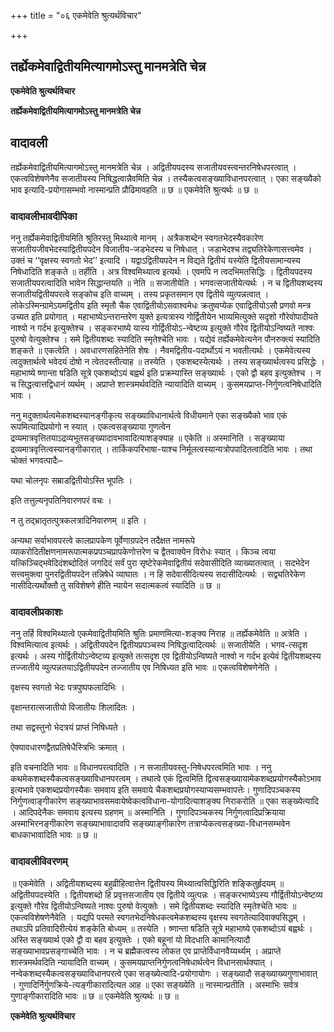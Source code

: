 +++
title = "०६ एकमेवेति श्रुत्यर्थविचार"

+++


## तर्ह्येकमेवाद्वितीयमित्यागमोऽस्तु मानमत्रेति चेन्न

**एकमेवेति श्रुत्यर्थविचार**

**तर्ह्येकमेवाद्वितीयमित्यागमोऽस्तु मानमत्रेति चेन्न**

## **वादावली**

तर्ह्येकमेवाद्वितीयमित्यागमोऽस्तु मानमत्रेति चेन्न । अद्वितीयपदस्य सजातीयवस्त्वन्तरनिषेधपरत्वात् । एकत्वविशेषणेनैव सजातीयस्य निषिद्धत्वान्नैवमिति चेन्न । तस्यैकत्वसङ्ख्याविधानपरत्वात् । एका सङ्ख्यैको भाव इत्यादि-प्रयोगासम्भवो नास्मान्प्रति प्रौढिमावहति ॥ छ ॥ एकमेवेति श्रुत्यर्थः ॥ छ ॥

### **वादावलीभावदीपिका**

ननु तर्ह्येकमेवाद्वितीयमिति श्रुतिरस्तु मिथ्यात्वे मानम् । अत्रैकशब्देन स्वगतभेदस्यैवकारेण सजातीयजीवभेदस्याद्वितीयपदेन विजातीय-जडभेदस्य च निषेधात् । जडाभेदश्च तद्व्यतिरेकेणासत्त्वमेव । उक्तं च ‘‘वृक्षस्य स्वगतो भेद’’ इत्यादि । यद्वाऽद्वितीयपदेन न विद्यते द्वितीयं यस्येति द्वितीयसामान्यस्य निषेधादिति शङ्कते ॥ तर्हीति । अत्र विश्वमिथ्यात्व इत्यर्थः । एवमपि न त्वदभिमतसिद्धिः । द्वितीयपदस्य सजातीयपरत्वादिति भावेन सिद्धान्तयति ॥ नेति ॥ सजातीयेति । भगवत्सजातीयेत्यर्थः । न च द्वितीयशब्दस्य सजातीयद्वितीयपरत्वे सङ्कोच इति वाच्यम् । तस्य प्रकृतसमान एव द्वितीये व्युत्पन्नत्वात् । लोकेऽस्मिन्ग्रामेऽयमद्वितीय इति स्मृतौ चैक एवाद्वितीयोऽसवाश्वमेधः क्रतुष्वप्येक एवाद्वितीयोऽसौ प्रणवो मन्त्र उच्यत इति प्रयोगात् । महाभाष्येऽन्तरान्तरेण युक्ते इत्यत्रास्य गोर्द्वितीयेन भाव्यमित्युक्ते सदृशो गौरेवोपादीयते नाश्वो न गर्दभ इत्युक्तेश्च । सङ्करभाष्ये यास्य गोर्द्वितीयोऽ-न्वेष्टव्य इत्युक्ते गौरेव द्वितीयोऽन्विष्यते नाश्वः पुरुषो वेत्युक्तेश्च । समे द्वितीयशब्दः स्यादिति स्मृतेश्चेति भावः । यद्येवं तर्ह्येकमेवेत्यनेन पौनरुक्त्यं स्यादिति शङ्कते ॥ एकत्वेति । अवधारणसहितेनेति शेषः । नैवमद्वितीय-पदार्थोऽयं न भवतीत्यर्थः । एकमेवेत्यस्य त्वदुक्तार्थत्वे भवेदयं दोषो न त्वेतदस्तीत्याह ॥ तस्येति । एकशब्दस्येत्यर्थः । तस्य सङ्ख्यार्थत्वस्य प्रसिद्धेः । महाभाष्ये ष्णान्ता षडिति सूत्रे एकशब्दोऽयं बह्वर्थ इति प्रक्रम्यास्ति सङ्ख्यार्थः । एको द्वौ बहव इत्युक्तेश्च । न च सिद्धत्वात्तद्विधानं व्यर्थम् । अप्राप्ते शास्त्रमर्थवदिति न्यायादिति वाच्यम् । कुसमयप्राप्त-निर्गुणत्वनिषेधादिति भावः ।

ननु मदुक्तार्थत्वमेकशब्दस्यानङ्गीकृत्य सङ्ख्याविधानार्थत्वे विधीयमाने एका सङ्ख्यैको भाव एकं रूपमित्यादिप्रयोगो न स्यात् । एकत्वसङ्ख्याया गुणत्वेन द्रव्यमात्रवृत्तितयाऽद्रव्यभूतसङ्ख्यादावभावादित्याशङ्क्याह ॥ एकेति ॥ अस्मानिति । सङ्ख्याया द्रव्यमात्रवृत्तित्वस्यानङ्गीकारात् । तार्किकपरिभाषा-याश्च निर्मूलत्वस्यान्यत्रोपपादितत्वादिति भावः । तथा चोक्तं भगवत्पादैः–

यथा चोलनृपः सम्राडद्वितीयोऽस्ति भूपतिः ।

इति तत्तुल्यनृपतिनिवारणपरं वचः ।

न तु तद्भ्रातृतत्पुत्रकलत्रादिनिवारणम् ॥ इति ।

अन्यथा सर्वाभावपरत्वे कालप्रापकेण पूर्वेणाग्रपदेन तदैक्षत नामरूपे व्याकरोदितीक्षणनामरूपात्मकप्रपञ्चप्रापकेणोत्तरेण च द्वैतवाक्येन विरोधः स्यात् । किञ्च त्वया यत्किञ्चिद्भवेदिदंशब्दोदितं जगदिदं सर्वं पुरा सृष्टेरेकमेवाद्वितीयं सदेवासीदिति व्याख्यातत्वात् । सदभेदेन सत्त्वमुक्त्वा पुनरद्वितीयपदेन तन्निषेधे व्याघातः । न हि सदेवासीदित्यस्य सदासीदित्यर्थः । सद्व्यतिरेकेण नासीदित्यर्थोक्तौ तु सविशेषणे हीति न्यायेन सदात्मकत्वं स्यादिति ॥ छ ॥

### **वादावलीप्रकाशः**

ननु तर्हि विश्वमिथ्यात्वे एकमेवाद्वितीयमिति श्रुतिः प्रमाणमित्या-शङ्क्य निराह ॥ तर्ह्येकमेवेति ॥ अत्रेति । विश्वमित्यात्व इत्यर्थः । अद्वितीयपदेन द्वितीयप्रपञ्चस्य निषिद्धत्वादित्यर्थः ॥ सजातीयेति । भगव-त्सदृश इत्यर्थः । अस्य गोर्द्वितीयोऽन्वेष्टव्य इत्युक्ते तत्सदृश एव द्वितीयोऽन्विष्यते नाश्वो न गर्दभ इत्येवं द्वितीयशब्दस्य तज्जातीये व्युत्पन्नतयाऽद्वितीयपदेन तज्जातीय एव निषिध्यत इति भावः ॥ एकत्वविशेषणेनेति ।

वृक्षस्य स्वगतो भेदः पत्रपुष्पफलादिभिः ।

वृक्षान्तरात्सजातीयो विजातीयः शिलादितः ।

तथा सद्वस्तुनो भेदत्रयं प्राप्तं निषिध्यते ।

ऐक्यावधारणद्वैतप्रतिषेधैस्त्रिभिः क्रमात् ।

इति वचनादिति भावः ॥ विधानपरत्वादिति । न सजातीयवस्तु-निषेधपरत्वमिति भावः । ननु कथमेकशब्दस्यैकत्वसङ्ख्याविधानपरत्वम् । तथात्वे एकं द्वित्वमिति द्वित्वसङ्ख्यायामेकशब्दप्रयोगस्यैकोऽभाव इत्यभावे एकशब्दप्रयोगस्यैकः समवाय इति समवाये चैकशब्दप्रयोगस्याप्यसम्भवापत्तेः। गुणादिपञ्चकस्य निर्गुणत्वाङ्गीकारेण सङ्ख्याभावसमवायेष्वेकत्वविधाना-योगादित्याशङ्क्य निराकरोति ॥ एका सङ्ख्येत्यादि । आदिपदेनैकः समवाय इत्यस्य ग्रहणम् ॥ अस्मानिति । गुणादिपञ्चकस्य निर्गुणत्वादिप्रक्रियाया अस्माभिरनङ्गीकारेण सङ्ख्याभावादावपि सङ्ख्याङ्गीकारेण तत्राप्येकत्वसङ्ख्या-विधानसम्भवेन बाधकाभावादिति भावः ॥ छ ॥

### **वादावलीविवरणम्**

॥ एकमेवेति । अद्वितीयशब्दस्य बहुव्रीहित्वात्तेन द्वितीयस्य मिथ्यात्वसिद्धिरिति शङ्कितुर्हृदयम् ॥ अद्वितीयपदस्येति । द्वितीयशब्दो हि प्रवृत्तसजातीय एव द्वितीये व्युत्पन्नः । सङ्करभाष्येऽस्य गौर्द्वितीयोऽन्वेष्टव्य इत्युक्ते गौरेव द्वितीयोऽन्विष्यते नाश्वः पुरुषो वेत्युक्तेः । समे द्वितीयशब्दः स्यादिति स्मृतेश्चेति भावः ॥ एकत्वविशेषणेनैवेति । यद्यपि परमते स्वगतभेदनिषेधकत्वमेकशब्दस्य वृक्षस्य स्वगतेत्यादिवाक्यसिद्धम् । तथाऽपि प्रतिवादिरीत्येयं शङ्केति बोध्यम् ॥ तस्येति । ष्णान्ता षडिति सूत्रे महाभाष्ये एकशब्दोऽयं बह्वर्थः । अस्ति सङ्ख्यार्थ एको द्वौ वा बहव इत्युक्तेः । एको बहूनां यो विदधाति कामानित्यादौ सङ्ख्याभावप्रसङ्गाच्चेति भावः । न च ब्रह्मैकत्वस्य लोकत एव प्राप्तेर्विधानवैय्यर्थ्यम् । अप्राप्ते शास्त्रमर्थवदिति न्यायादिति वाच्यम् । कुसमयप्राप्तनिर्गुणत्वनिषेधार्थत्वेन विधानसार्थक्यात् । नन्वेकशब्दस्यैकत्वसङ्ख्याविधानपरत्वे एका सङ्ख्येत्यादि-प्रयोगायोगः । सङ्ख्यादौ सङ्ख्याख्यगुणाभावात् । गुणादिर्निर्गुणक्रिये-त्यङ्गीकारादित्यत आह ॥ एका सङ्ख्येति ॥ नास्मान्प्रतीति । अस्माभिः सर्वत्र गुणाङ्गीकारादिति भावः ॥ छ ॥ एकमेवेति श्रुत्यर्थः ॥ छ ॥

**एकमेवेति श्रुत्यर्थविचार**

